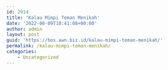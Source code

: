```yaml
---
id: 2914
title: 'Kalau Mimpi Teman Menikah'
date: '2022-08-09T10:41:08+00:00'
author: admin
layout: post
guid: 'https://bos.awn.biz.id/kalau-mimpi-teman-menikah/'
permalink: /kalau-mimpi-teman-menikah/
categories:
    - Uncategorized
---
```


